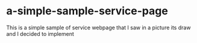 # a-simple-sample-service-page
This is a simple sample of service webpage that I saw in a picture its draw and I decided to implement
